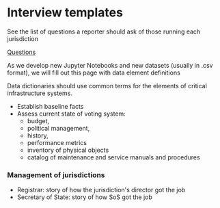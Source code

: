 # Interview templates

See the list of questions a reporter should ask of those running each jurisdiction

[Questions](questions.md)

As we develop new Jupyter Notebooks and new datasets (usually in .csv format), we will fill out this page with data element definitions

Data dictionaries should use common terms for the elements of critical infrastructure systems.


- Establish baseline facts
- Assess current state of voting system:
  - budget,
  - political management,
  - history,
  - performance metrics
  - inventory of physical objects
  - catalog of maintenance and service manuals and procedures


### Management of jurisdictions
- Registrar: story of how the jurisdiction's director got the job
- Secretary of State: story of how SoS got the job
